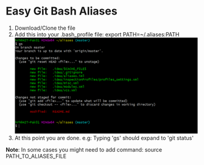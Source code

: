 # Easy Git Bash Aliases
1) Download/Clone the file
2) Add this into your .bash_profile file: export PATH=~/.aliases:PATH
![](images/git_bash_aliases.png)
3) At this point you are done. e.g: Typing 'gs' should expand to 'git status'

**Note**: In some cases you might need to add command: source PATH_TO_ALIASES_FILE
